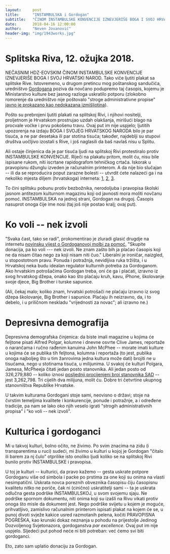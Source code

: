 ```yaml
---
layout:     post
title:      "INSTAMBULSKA i Gordogan"
subtitle:   "ČINOM INSTAMBULSKE KONVENCIJE IZNEVJERIŠE BOGA I SVOJ HRVATSKI NAROD. Kako depresivna demografska činjenica otkriva pozadinu uskrate potpore kulturnom magazinu Gordogan, i zašto sam uplatio donaciju za taj magazin."
date:       2018-04-16 12:00:00
author:     "Neven Jovanović"
header-img: "img/1943works.jpg"
---
```


# Splitska Riva, 12. ožujka 2018.

NEČASNIM HDZ-EOVSKIM ČINOM INSTAMBULSKE KONVENCIJE IZNEVJERIŠE BOGA I SVOJ HRVATSKI NAROD. Tako viče ljutiti plakat sa splitske Rive. Istovremeno, u drugom pretincu mog poštanskog sandučića, uredništvo [Gordogana](http://www.gordogan.com.hr/gordogan/) poziva da novčano podupremo taj časopis, kojemu je Ministarstvo kulture bez jasnog razloga uskratilo potporu (zlokobno romorenje da uredništvo nije poštovalo "stroge administrativne propise" [javno je prokazano kao nedokazana izmišljotina](https://www.telegram.hr/price/izgleda-da-je-ministarstvo-malo-lagalo-oko-ukidanja-potpore-gordoganu-opomene-na-koje-se-pozivaju-ne-postoje/)).

Pošto su prebrojeni ljutiti plakati na splitskoj Rivi, i njihovi nositelji, proljetnom je Hrvatskom prostrujao uzdah olakšanja, mirišući blago na procvale voćke i prvu pokošenu travu. Ovaj put im nije uspjelo; ljutitih upozorenja na izdaju BOGA I SVOJEG HRVATSKOG NARODA bilo je par tisuća, a ne par desetaka ili par stotina tisuća; također, najdeblji su stupovi društva uočljivo izostali s Rive, i još naglasili da baš navlaš nisu u Splitu. 



Ali ostaje činjenica da je par tisuća ljudi na splitskoj Rivi protestiralo protiv INSTAMBULSKE KONVENCIJE. Riječi na plakatu pritom, molit ću, nisu bile ispisane rukom, niti iscrtane rapidografom tehničkog crtača. Iskorak u pravopisnu džunglu izveden je računalnim printerom. A da nije bio slučajan -- ili da se reproducira poput zarazne bolesti -- utvrdit ćete nalazeći ga i na nekoliko mjesta diljem (hrvatskoga) interneta: [1](https://portal.braniteljski-forum.com/vijesti/hcsp-poziva-na-prosvjedni-skup-protiv-ratifikacije-instambulske-konvencije), [2](https://hrvatskabraniteljskapuckastranka.weebly.com/blog/zeljko-sacic-hrvatski-narode-budimo-spremni-na-aktivan-otpor), [3](
http://croatia-presse.de/deseci-tisuca-ljudi-protiv-istanbulske-konvencije/).

To čini splitsku pobunu protiv bezbožnika, nerodoljuba i pravopisa školski jasnom antitezom kulturnom magazinu koji od javnosti mora moliti novčanu pomoć. INSTAMBULSKA na jednoj strani, Gordogan na drugoj. Časopis nasuprot onoga čije ime nosi (taj još nije postao kralj; ovaj put).

# Ko voli -- nek izvoli

"Svaka čast, tako se radi", prokomentirao je zluradi glasić drugdje na internetu [novinsku vijest o Gordoganovoj molbi za pomoć](https://net.hr/danas/hrvatska/casopis-gordogan-moli-za-donacije-ministarstvo-im-je-nakon-40-godina-izlazenja-bez-objasnjenja-obustavilo-sufinanciranje/), "Skupite donacija, pa ko voli --- nek izvoli. Ne znam zašto bih ja plaćao časopis koji ne da nisam čitao nego za koji nisam niti čuo." Liberalni je ironičar, naizgled, u stopostotnom pravu.  Ponuda i potražnja, nevidljiva ruka tržišta, i u Hrvatskoj neka budu idealan regulator kulturnih potreba za Gordoganom. Ako hrvatskim potrošačima Gordogan treba, oni će ga i plaćati, izravno iz svog hrvatskog džepa, onako kao što plaćaju kruh, kavu, iPhone, školovanje svoje djece, Big Brother i turske sapunice.

(Ali, čekaj malo; koliko znam, hrvatski potrošači ne plaćaju izravno iz svog džepa školovanje, Big Brother i sapunice. Plaćaju ih neizravno, da, i to debelo, i u priličnom neskladu "vrijednosti za novac"; ali izravno ne.)

# Depresivna demografija

Depresivna demografska činjenica: da biste imali magazine u kojima će feljtone pisati Alfred Polgar, kolumne i dnevne osvrte Clive James, reportaže o narančama i ručno rađenim kanuima John McPhee -- morate imati kulture u kojima će se publika tih feljtona, kolumna i reportaža (to jest, publika onoga najboljeg što u tim žanrovima jedna kultura može dati) brojiti ne u tisućama, nego u stotinama tisuća, u milijunima. U svakoj će kulturi Polgara, Jamesa, McPheeja čitati jedan posto stanovnika. Ali jedan posto od 326,279,880 -- koliko iznosi [posljednji procijenjeni broj stanovnika SAD](http://www.worldometers.info/world-population/us-population/) -- jest 3,262,798. Tri cijelih dva milijuna, molit ću. Dobre tri četvrtine ukupnog stanovništva Republike Hrvatske.

U takvim kulturama Gordogani stoje sami, neovisno o državi; stoje na čvrstim temeljima kvalitete i konkurencije, ponude i potražnje, a i određene tradicije, pa nam se lako oko njih veselo igrati "strogih administrativnih propisa" i "ko voli -- nek izvoli".

# Kulturica i gordoganci

Mi u takvoj kulturi, bolno očito, ne živimo. Po svim znacima na zidu (i transparentima u ruci) sudeći, mi živimo u kulturi u kojoj je Gordogan "čitalo ili barem za nj čulo" otprilike isto onoliko ljudi koliko se na splitskoj Rivi bunilo protiv INSTAMBULSKE i pravopisa.

U toj je kulturi -- kulturici, da pravo kažemo -- gesta uskrate potpore Gordoganu više od simbola i packe po prstima za one koji su onima na vlasti nesimpatični. Uskrata novca poreznih obveznika časopisu čiju časopisnu kvalitetu nitko ne poriče, čak ni (cinično) uskratitelji sami -- ta je uskrata odlučna gesta podrške INSTAMBULSKOJ, u svom svojemu sjaju. Ne podrške spornom dokumentu, niti onima koji su izašli na Rivu vikati protiv onoga što misle da dokument jest. Nego podrške svijetu u kojem je moguće, prihvatljivo, zamislivo računalnim printerom ispisati plakat na kojem će se, u punoj divoti svježe kakice usred razmotanih pelena, kočiti PRAVOPISNA POGREŠKA, kao krunski dokaz neznanja u pohodu na prijestolje Jedinog Dozvoljenog Svjetonazora, gordoganstva *par excellence*. Ovaj put im nije uspjelo. Sljedeći put pohod neće ni biti potreban: već ćemo svi biti gordoganci.

Eto, zato sam uplatio donaciju za Gordogan.
